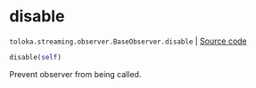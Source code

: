 # disable
`toloka.streaming.observer.BaseObserver.disable` | [Source code](https://github.com/Toloka/toloka-kit/blob/v1.2.0/src/streaming/observer.py#L50)

```python
disable(self)
```

Prevent observer from being called.

